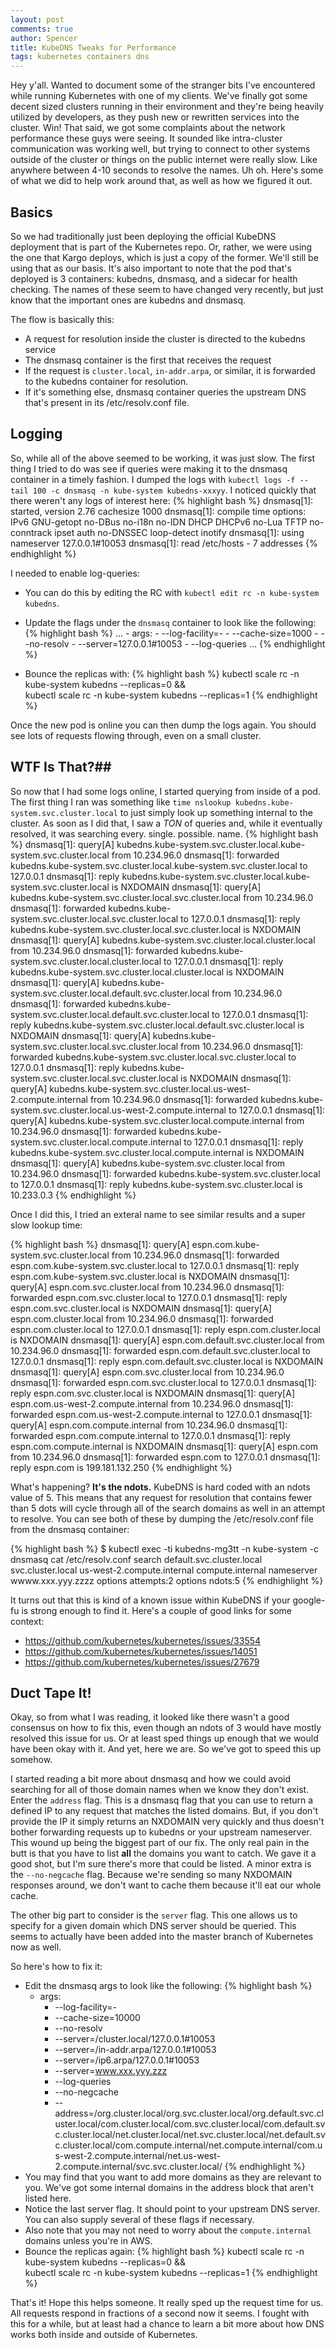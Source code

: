 ```yaml
---
layout: post
comments: true
author: Spencer
title: KubeDNS Tweaks for Performance
tags: kubernetes containers dns
---
```


Hey y'all. Wanted to document some of the stranger bits I've encountered while running Kubernetes with one of my clients. We've finally got some decent sized clusters running in their environment and they're being heavily utilized by developers, as they push new or rewritten services into the cluster. Win! That said, we got some complaints about the network performance these guys were seeing. It sounded like intra-cluster communication was working well, but trying to connect to other systems outside of the cluster or things on the public internet were really slow. Like anywhere between 4-10 seconds to resolve the names. Uh oh. Here's some of what we did to help work around that, as well as how we figured it out.

## **Basics** ##

So we had traditionally just been deploying the official KubeDNS deployment that is part of the Kubernetes repo. Or, rather, we were using the one that Kargo deploys, which is just a copy of the former. We'll still be using that as our basis. It's also important to note that the pod that's deployed is 3 containers: kubedns, dnsmasq, and a sidecar for health checking. The names of these seem to have changed very recently, but just know that the important ones are kubedns and dnsmasq.

The flow is basically this:
- A request for resolution inside the cluster is directed to the kubedns service
- The dnsmasq container is the first that receives the request
- If the request is `cluster.local`, `in-addr.arpa`, or similar, it is forwarded to the kubedns container for resolution.
- If it's something else, dnsmasq container queries the upstream DNS that's present in its /etc/resolv.conf file.

## **Logging** ##

So, while all of the above seemed to be working, it was just slow. The first thing I tried to do was see if queries were making it to the dnsmasq container in a timely fashion. I dumped the logs with `kubectl logs -f --tail 100 -c dnsmasq -n kube-system kubedns-xxxyy`. I noticed quickly that there weren't any logs of interest here:
{% highlight bash %}
dnsmasq[1]: started, version 2.76 cachesize 1000
dnsmasq[1]: compile time options: IPv6 GNU-getopt no-DBus no-i18n no-IDN DHCP DHCPv6 no-Lua TFTP no-conntrack ipset auth no-DNSSEC loop-detect inotify
dnsmasq[1]: using nameserver 127.0.0.1#10053
dnsmasq[1]: read /etc/hosts - 7 addresses
{% endhighlight %}

I needed to enable log-queries:
- You can do this by editing the RC with `kubectl edit rc -n kube-system kubedns`. 
- Update the flags under the `dnsmasq` container to look like the following:
{% highlight bash %}
...
      - args:
        - --log-facility=-
        - --cache-size=1000
        - --no-resolv
        - --server=127.0.0.1#10053
        - --log-queries
...
{% endhighlight %}

- Bounce the replicas with:
{% highlight bash %}
kubectl scale rc -n kube-system kubedns --replicas=0 && \
kubectl scale rc -n kube-system kubedns --replicas=1
{% endhighlight %}

Once the new pod is online you can then dump the logs again. You should see lots of requests flowing through, even on a small cluster.

## **WTF Is That?**##
So now that I had some logs online, I started querying from inside of a pod. The first thing I ran was something like `time nslookup kubedns.kube-system.svc.cluster.local` to just simply look up something internal to the cluster. As soon as I did that, I saw a *TON* of queries and, while it eventually resolved, it was searching every. single. possible. name.
{% highlight bash %}
dnsmasq[1]: query[A] kubedns.kube-system.svc.cluster.local.kube-system.svc.cluster.local from 10.234.96.0
dnsmasq[1]: forwarded kubedns.kube-system.svc.cluster.local.kube-system.svc.cluster.local to 127.0.0.1
dnsmasq[1]: reply kubedns.kube-system.svc.cluster.local.kube-system.svc.cluster.local is NXDOMAIN
dnsmasq[1]: query[A] kubedns.kube-system.svc.cluster.local.svc.cluster.local from 10.234.96.0
dnsmasq[1]: forwarded kubedns.kube-system.svc.cluster.local.svc.cluster.local to 127.0.0.1
dnsmasq[1]: reply kubedns.kube-system.svc.cluster.local.svc.cluster.local is NXDOMAIN
dnsmasq[1]: query[A] kubedns.kube-system.svc.cluster.local.cluster.local from 10.234.96.0
dnsmasq[1]: forwarded kubedns.kube-system.svc.cluster.local.cluster.local to 127.0.0.1
dnsmasq[1]: reply kubedns.kube-system.svc.cluster.local.cluster.local is NXDOMAIN
dnsmasq[1]: query[A] kubedns.kube-system.svc.cluster.local.default.svc.cluster.local from 10.234.96.0
dnsmasq[1]: forwarded kubedns.kube-system.svc.cluster.local.default.svc.cluster.local to 127.0.0.1
dnsmasq[1]: reply kubedns.kube-system.svc.cluster.local.default.svc.cluster.local is NXDOMAIN
dnsmasq[1]: query[A] kubedns.kube-system.svc.cluster.local.svc.cluster.local from 10.234.96.0
dnsmasq[1]: forwarded kubedns.kube-system.svc.cluster.local.svc.cluster.local to 127.0.0.1
dnsmasq[1]: reply kubedns.kube-system.svc.cluster.local.svc.cluster.local is NXDOMAIN
dnsmasq[1]: query[A] kubedns.kube-system.svc.cluster.local.us-west-2.compute.internal from 10.234.96.0
dnsmasq[1]: forwarded kubedns.kube-system.svc.cluster.local.us-west-2.compute.internal to 127.0.0.1
dnsmasq[1]: query[A] kubedns.kube-system.svc.cluster.local.compute.internal from 10.234.96.0
dnsmasq[1]: forwarded kubedns.kube-system.svc.cluster.local.compute.internal to 127.0.0.1
dnsmasq[1]: reply kubedns.kube-system.svc.cluster.local.compute.internal is NXDOMAIN
dnsmasq[1]: query[A] kubedns.kube-system.svc.cluster.local from 10.234.96.0
dnsmasq[1]: forwarded kubedns.kube-system.svc.cluster.local to 127.0.0.1
dnsmasq[1]: reply kubedns.kube-system.svc.cluster.local is 10.233.0.3
{% endhighlight %}

Once I did this, I tried an exteral name to see similar results and a super slow lookup time:

{% highlight bash %}
dnsmasq[1]: query[A] espn.com.kube-system.svc.cluster.local from 10.234.96.0
dnsmasq[1]: forwarded espn.com.kube-system.svc.cluster.local to 127.0.0.1
dnsmasq[1]: reply espn.com.kube-system.svc.cluster.local is NXDOMAIN
dnsmasq[1]: query[A] espn.com.svc.cluster.local from 10.234.96.0
dnsmasq[1]: forwarded espn.com.svc.cluster.local to 127.0.0.1
dnsmasq[1]: reply espn.com.svc.cluster.local is NXDOMAIN
dnsmasq[1]: query[A] espn.com.cluster.local from 10.234.96.0
dnsmasq[1]: forwarded espn.com.cluster.local to 127.0.0.1
dnsmasq[1]: reply espn.com.cluster.local is NXDOMAIN
dnsmasq[1]: query[A] espn.com.default.svc.cluster.local from 10.234.96.0
dnsmasq[1]: forwarded espn.com.default.svc.cluster.local to 127.0.0.1
dnsmasq[1]: reply espn.com.default.svc.cluster.local is NXDOMAIN
dnsmasq[1]: query[A] espn.com.svc.cluster.local from 10.234.96.0
dnsmasq[1]: forwarded espn.com.svc.cluster.local to 127.0.0.1
dnsmasq[1]: reply espn.com.svc.cluster.local is NXDOMAIN
dnsmasq[1]: query[A] espn.com.us-west-2.compute.internal from 10.234.96.0
dnsmasq[1]: forwarded espn.com.us-west-2.compute.internal to 127.0.0.1
dnsmasq[1]: query[A] espn.com.compute.internal from 10.234.96.0
dnsmasq[1]: forwarded espn.com.compute.internal to 127.0.0.1
dnsmasq[1]: reply espn.com.compute.internal is NXDOMAIN
dnsmasq[1]: query[A] espn.com from 10.234.96.0
dnsmasq[1]: forwarded espn.com to 127.0.0.1
dnsmasq[1]: reply espn.com is 199.181.132.250
{% endhighlight %}

What's happening? **It's the ndots.** KubeDNS is hard coded with an ndots value of 5. This means that any request for resolution that contains fewer than 5 dots will cycle through all of the search domains as well in an attempt to resolve. You can see both of these by dumping the /etc/resolv.conf file from the dnsmasq container:

{% highlight bash %}
$ kubectl exec -ti kubedns-mg3tt -n kube-system -c dnsmasq cat /etc/resolv.conf
search default.svc.cluster.local svc.cluster.local us-west-2.compute.internal compute.internal
nameserver wwww.xxx.yyy.zzzz
options attempts:2
options ndots:5
{% endhighlight %}

It turns out that this is kind of a known issue within KubeDNS if your google-fu is strong enough to find it. Here's a couple of good links for some context:
- https://github.com/kubernetes/kubernetes/issues/33554
- https://github.com/kubernetes/kubernetes/issues/14051
- https://github.com/kubernetes/kubernetes/issues/27679


## **Duct Tape It!** ##
Okay, so from what I was reading, it looked like there wasn't a good consensus on how to fix this, even though an ndots of 3 would have mostly resolved this issue for us. Or at least sped things up enough that we would have been okay with it. And yet, here we are. So we've got to speed this up somehow.

I started reading a bit more about dnsmasq and how we could avoid searching for all of those domain names when we know they don't exist. Enter the `address` flag. This is a dnsmasq flag that you can use to return a defined IP to any request that matches the listed domains. But, if you don't provide the IP it simply returns an NXDOMAIN very quickly and thus doesn't bother forwarding requests up to kubedns or your upstream nameserver. This wound up being the biggest part of our fix. The only real pain in the butt is that you have to list **all** the domains you want to catch. We gave it a good shot, but I'm sure there's more that could be listed. A minor extra is the `--no-negcache` flag. Because we're sending so many NXDOMAIN responses around, we don't want to cache them because it'll eat our whole cache.

The other big part to consider is the `server` flag. This one allows us to specify for a given domain which DNS server should be queried. This seems to actually have been added into the master branch of Kubernetes now as well.

So here's how to fix it:
- Edit the dnsmasq args to look like the following:
{% highlight bash %}
    - args:
      - --log-facility=-
      - --cache-size=10000
      - --no-resolv
      - --server=/cluster.local/127.0.0.1#10053
      - --server=/in-addr.arpa/127.0.0.1#10053
      - --server=/ip6.arpa/127.0.0.1#10053
      - --server=www.xxx.yyy.zzz
      - --log-queries
      - --no-negcache
      - --address=/org.cluster.local/org.svc.cluster.local/org.default.svc.cluster.local/com.cluster.local/com.svc.cluster.local/com.default.svc.cluster.local/net.cluster.local/net.svc.cluster.local/net.default.svc.cluster.local/com.compute.internal/net.compute.internal/com.us-west-2.compute.internal/net.us-west-2.compute.internal/svc.svc.cluster.local/
{% endhighlight %}
- You may find that you want to add more domains as they are relevant to you. We've got some internal domains in the address block that aren't listed here.
- Notice the last server flag. It should point to your upstream DNS server. You can also supply several of these flags if necessary.
- Also note that you may not need to worry about the `compute.internal` domains unless you're in AWS.
- Bounce the replicas again:
{% highlight bash %}
kubectl scale rc -n kube-system kubedns --replicas=0 && \
kubectl scale rc -n kube-system kubedns --replicas=1
{% endhighlight %}

That's it! Hope this helps someone. It really sped up the request time for us. All requests respond in fractions of a second now it seems. I fought with this for a while, but at least had a chance to learn a bit more about how DNS works both inside and outside of Kubernetes.
